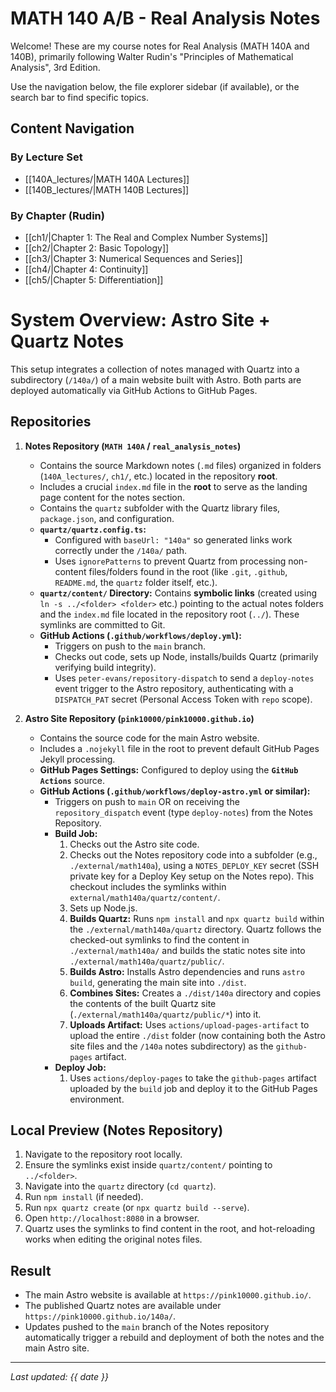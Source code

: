 # MATH 140 A/B - Real Analysis Notes

Welcome! These are my course notes for Real Analysis (MATH 140A and 140B), primarily following Walter Rudin's "Principles of Mathematical Analysis", 3rd Edition.

Use the navigation below, the file explorer sidebar (if available), or the search bar to find specific topics.

## Content Navigation

### By Lecture Set

* [[140A_lectures/|MATH 140A Lectures]]
* [[140B_lectures/|MATH 140B Lectures]]

### By Chapter (Rudin)

* [[ch1/|Chapter 1: The Real and Complex Number Systems]]
* [[ch2/|Chapter 2: Basic Topology]]
* [[ch3/|Chapter 3: Numerical Sequences and Series]]
* [[ch4/|Chapter 4: Continuity]]
* [[ch5/|Chapter 5: Differentiation]]

# System Overview: Astro Site + Quartz Notes

This setup integrates a collection of notes managed with Quartz into a subdirectory (`/140a/`) of a main website built with Astro. Both parts are deployed automatically via GitHub Actions to GitHub Pages.

## Repositories

1.  **Notes Repository (`MATH 140A` / `real_analysis_notes`)**
    * Contains the source Markdown notes (`.md` files) organized in folders (`140A_lectures/`, `ch1/`, etc.) located in the repository **root**.
    * Includes a crucial `index.md` file in the **root** to serve as the landing page content for the notes section.
    * Contains the `quartz` subfolder with the Quartz library files, `package.json`, and configuration.
    * **`quartz/quartz.config.ts`:**
        * Configured with `baseUrl: "140a"` so generated links work correctly under the `/140a/` path.
        * Uses `ignorePatterns` to prevent Quartz from processing non-content files/folders found in the root (like `.git`, `.github`, `README.md`, the `quartz` folder itself, etc.).
    * **`quartz/content/` Directory:** Contains **symbolic links** (created using `ln -s ../<folder> <folder>` etc.) pointing to the actual notes folders and the `index.md` file located in the repository root (`../`). These symlinks are committed to Git.
    * **GitHub Actions (`.github/workflows/deploy.yml`):**
        * Triggers on push to the `main` branch.
        * Checks out code, sets up Node, installs/builds Quartz (primarily verifying build integrity).
        * Uses `peter-evans/repository-dispatch` to send a `deploy-notes` event trigger to the Astro repository, authenticating with a `DISPATCH_PAT` secret (Personal Access Token with `repo` scope).

2.  **Astro Site Repository (`pink10000/pink10000.github.io`)**
    * Contains the source code for the main Astro website.
    * Includes a `.nojekyll` file in the root to prevent default GitHub Pages Jekyll processing.
    * **GitHub Pages Settings:** Configured to deploy using the **`GitHub Actions`** source.
    * **GitHub Actions (`.github/workflows/deploy-astro.yml` or similar):**
        * Triggers on push to `main` OR on receiving the `repository_dispatch` event (type `deploy-notes`) from the Notes Repository.
        * **Build Job:**
            1.  Checks out the Astro site code.
            2.  Checks out the Notes repository code into a subfolder (e.g., `./external/math140a`), using a `NOTES_DEPLOY_KEY` secret (SSH private key for a Deploy Key setup on the Notes repo). This checkout includes the symlinks within `external/math140a/quartz/content/`.
            3.  Sets up Node.js.
            4.  **Builds Quartz:** Runs `npm install` and `npx quartz build` within the `./external/math140a/quartz` directory. Quartz follows the checked-out symlinks to find the content in `./external/math140a/` and builds the static notes site into `./external/math140a/quartz/public/`.
            5.  **Builds Astro:** Installs Astro dependencies and runs `astro build`, generating the main site into `./dist`.
            6.  **Combines Sites:** Creates a `./dist/140a` directory and copies the contents of the built Quartz site (`./external/math140a/quartz/public/*`) into it.
            7.  **Uploads Artifact:** Uses `actions/upload-pages-artifact` to upload the entire `./dist` folder (now containing both the Astro site files and the `/140a` notes subdirectory) as the `github-pages` artifact.
        * **Deploy Job:**
            1.  Uses `actions/deploy-pages` to take the `github-pages` artifact uploaded by the `build` job and deploy it to the GitHub Pages environment.

## Local Preview (Notes Repository)

1.  Navigate to the repository root locally.
2.  Ensure the symlinks exist inside `quartz/content/` pointing to `../<folder>`.
3.  Navigate into the `quartz` directory (`cd quartz`).
4.  Run `npm install` (if needed).
5.  Run `npx quartz create` (or `npx quartz build --serve`).
6.  Open `http://localhost:8080` in a browser.
7.  Quartz uses the symlinks to find content in the root, and hot-reloading works when editing the original notes files.

## Result

* The main Astro website is available at `https://pink10000.github.io/`.
* The published Quartz notes are available under `https://pink10000.github.io/140a/`.
* Updates pushed to the `main` branch of the Notes repository automatically trigger a rebuild and deployment of both the notes and the main Astro site.


---

*Last updated: {{ date }}*